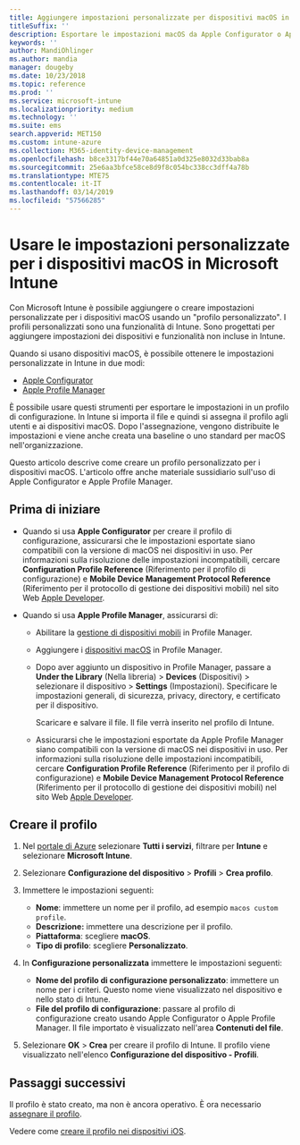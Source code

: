 ```yaml
---
title: Aggiungere impostazioni personalizzate per dispositivi macOS in Microsoft Intune - Azure | Microsoft Docs
titleSuffix: ''
description: Esportare le impostazioni macOS da Apple Configurator o Apple Profile Manager e quindi importarle in Microsoft Intune. Queste impostazioni possono creare, usare e controllare le impostazioni personalizzate e le funzionalità nei dispositivi macOS. Il profilo personalizzato può essere quindi assegnato o distribuito nei dispositivi macOS nell'organizzazione per creare una baseline o uno standard.
keywords: ''
author: MandiOhlinger
ms.author: mandia
manager: dougeby
ms.date: 10/23/2018
ms.topic: reference
ms.prod: ''
ms.service: microsoft-intune
ms.localizationpriority: medium
ms.technology: ''
ms.suite: ems
search.appverid: MET150
ms.custom: intune-azure
ms.collection: M365-identity-device-management
ms.openlocfilehash: b8ce3317bf44e70a64851a0d325e8032d33bab8a
ms.sourcegitcommit: 25e6aa3bfce58ce8d9f8c054bc338cc3dff4a78b
ms.translationtype: MTE75
ms.contentlocale: it-IT
ms.lasthandoff: 03/14/2019
ms.locfileid: "57566285"
---
```

# <a name="use-custom-settings-for-macos-devices-in-microsoft-intune"></a>Usare le impostazioni personalizzate per i dispositivi macOS in Microsoft Intune

Con Microsoft Intune è possibile aggiungere o creare impostazioni personalizzate per i dispositivi macOS usando un "profilo personalizzato". I profili personalizzati sono una funzionalità di Intune. Sono progettati per aggiungere impostazioni dei dispositivi e funzionalità non incluse in Intune.

Quando si usano dispositivi macOS, è possibile ottenere le impostazioni personalizzate in Intune in due modi:

- [Apple Configurator](https://itunes.apple.com/app/apple-configurator-2/id1037126344?mt=12)
- [Apple Profile Manager](https://support.apple.com/profile-manager)

È possibile usare questi strumenti per esportare le impostazioni in un profilo di configurazione. In Intune si importa il file e quindi si assegna il profilo agli utenti e ai dispositivi macOS. Dopo l'assegnazione, vengono distribuite le impostazioni e viene anche creata una baseline o uno standard per macOS nell'organizzazione.

Questo articolo descrive come creare un profilo personalizzato per i dispositivi macOS. L'articolo offre anche materiale sussidiario sull'uso di Apple Configurator e Apple Profile Manager.

## <a name="before-you-begin"></a>Prima di iniziare

- Quando si usa **Apple Configurator** per creare il profilo di configurazione, assicurarsi che le impostazioni esportate siano compatibili con la versione di macOS nei dispositivi in uso. Per informazioni sulla risoluzione delle impostazioni incompatibili, cercare **Configuration Profile Reference** (Riferimento per il profilo di configurazione) e **Mobile Device Management Protocol Reference** (Riferimento per il protocollo di gestione dei dispositivi mobili) nel sito Web [Apple Developer](https://developer.apple.com/).

- Quando si usa **Apple Profile Manager**, assicurarsi di:

  - Abilitare la [gestione di dispositivi mobili](https://help.apple.com/serverapp/mac/5.7/#/apd05B9B761-D390-4A75-9251-E9AD29A61D0C) in Profile Manager.
  - Aggiungere i [dispositivi macOS](https://help.apple.com/profilemanager/mac/5.7/#/pm9onzap1984) in Profile Manager.
  - Dopo aver aggiunto un dispositivo in Profile Manager, passare a **Under the Library** (Nella libreria)  > **Devices** (Dispositivi) > selezionare il dispositivo > **Settings** (Impostazioni). Specificare le impostazioni generali, di sicurezza, privacy, directory, e certificato per il dispositivo.

    Scaricare e salvare il file. Il file verrà inserito nel profilo di Intune. 

  - Assicurarsi che le impostazioni esportate da Apple Profile Manager siano compatibili con la versione di macOS nei dispositivi in uso. Per informazioni sulla risoluzione delle impostazioni incompatibili, cercare **Configuration Profile Reference** (Riferimento per il profilo di configurazione) e **Mobile Device Management Protocol Reference** (Riferimento per il protocollo di gestione dei dispositivi mobili) nel sito Web [Apple Developer](https://developer.apple.com/).

## <a name="create-the-profile"></a>Creare il profilo

1. Nel [portale di Azure](https://portal.azure.com) selezionare **Tutti i servizi**, filtrare per **Intune** e selezionare **Microsoft Intune**.
2. Selezionare **Configurazione del dispositivo** > **Profili** > **Crea profilo**.
3. Immettere le impostazioni seguenti:

    - **Nome**: immettere un nome per il profilo, ad esempio `macos custom profile`.
    - **Descrizione:** immettere una descrizione per il profilo.
    - **Piattaforma**: scegliere **macOS**.
    - **Tipo di profilo**: scegliere **Personalizzato**.

4. In **Configurazione personalizzata** immettere le impostazioni seguenti:

    - **Nome del profilo di configurazione personalizzato**: immettere un nome per i criteri. Questo nome viene visualizzato nel dispositivo e nello stato di Intune.
    - **File del profilo di configurazione**: passare al profilo di configurazione creato usando Apple Configurator o Apple Profile Manager. Il file importato è visualizzato nell'area **Contenuti del file**.

5. Selezionare **OK** > **Crea** per creare il profilo di Intune. Il profilo viene visualizzato nell'elenco **Configurazione del dispositivo - Profili**.

## <a name="next-steps"></a>Passaggi successivi

Il profilo è stato creato, ma non è ancora operativo. È ora necessario [assegnare il profilo](device-profile-assign.md).

Vedere come [creare il profilo nei dispositivi iOS](custom-settings-ios.md).
